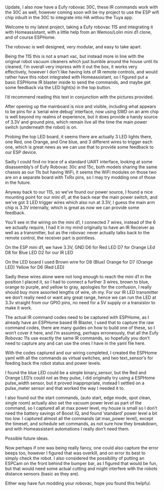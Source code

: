 Update, I also now have a Eufy robovac 30C, these IR commands work with the 30C as well, however coming soon will be my project to use the ESP wifi chip inbuilt in the 30C to integrate into HA withou the Tuya app.

Welcome to my latest project, taking a Eufy robovac 11S and integrating it with Homeassistant, with a little help from an Wemos/Lolin mini d1 clone, and of course ESPHome.

The robovac is well designed, very modular, and easy to take apart.

Being the 11S this is not a smart vac, but instead more in line with the original robot vacuum cleaners which just bumble around the house until its cleaned, I’m overall very impress with it out the box, it works very effectively, however I don’t like having lots of IR remote controls, and would rather have this robot integrated with Homeassistant, so I figured put a basic ESPHome IR blaster inside to send the commands, and maybe get some feedback via the LED light(s) in the top button.

I’d recommend reading this text in conjunction with the pictures provided.

After opening up the mainboard is nice and visible, including what appears to be pins for a ‘serial wire debug’ interface, now using SWD on an arm chip is well beyond my realms of experience, but it does provide a handy source of 3.3V and ground pins, which remain live all the time the main power switch (underneath the robot) is on.

Probing the top LED board, it seems there are actually 3 LED lights there, one Red, one Orange, and One blue, and 3 different wires to trigger each one, which is great news as we can use that to provide some feedback to our ESP device.

Sadly I could find no trace of a standard UART interface, looking at some disassembly’s of Eufy Robovac 30c and 15c, both models sharing the same chassis as our 11s but having WiFi, it seems the WiFi modules on those two are on a separate board with TxRx pins, so I may try modding one of those in the future.

Anyway back to our 11S, so we’ve found our power source, I found a nice mounting point for our mini d1, at the back near the main power switch, and we’ve got 3 LED trigger wires which also run at 3.3V, I guess the main arm chip is 3.3V internally, which is great as now we can provide some feedback.

You’ll see in the wiring on the mini d1, I connected 7 wires, instead of the 6 we actually require, I had it in my mind originally to have an IR Receiver as well as a transmitter, but as the robovac never actually talks back to the remote control, the receiver part is pointless.

On the ESP mini d1, we have 
3.3V, GND
D6 for Red LED
D7 for Orange LEd
D8 for Blue LED
D2 for our IR LED

On the LED board I used 
Brown wire for D8 (Blue)
Orange for D7 (Orange LED)
Yellow for D6 (Red LED)

Sadly these wires alone were not long enough to reach the mini d1 in the position I placed it, so I had to connect a further 3 wires, brown to blue, orange to purple, and yellow to gray, apologies for the confusion, I really should buy more assorted lengths of wire, oh my.
For our IR LED transmitter we don’t really need or want any great range, hence we can run the LED at 3.3v straight from our GPIO pins, no need for a 5V supply or a transistor to make it work.

The actual IR command codes need to be captured with ESPHome, as I already have an ESPHome based IR Blaster, I used that to capture the raw command codes, there are many guides on how to build one of these, so I won’t cover it here, and I’m assuming, perhaps erroneously, that all the Eufy Robovac 11s use exactly the same IR commands, so hopefully you don’t need to capture any and can use the ones I have in the yaml file here.

With the codes captured and our wiring completed, I created the ESPHome yaml with all the commands as virtual switches, and two text_sensor’s for feeding back the robot status and power levels.

I found the blue LED could be a simple binary_sensor, but the Red and Orange LED’s could not as they pulse, I did originally try using a ESPHome pulse_width sensor, but it proved inappropriate, instead I settled on a pulse_meter sensor and that worked the way I needed it to.

I also found out the start commands, (auto start, edge mode, spot clean, single room) actually also set the vacuum power level as part of the command, so I captured all at max power level, my house is small so I don’t need the battery savings of Boost IQ, and found ‘standard’ power level a bit too low.
I captured almost all the commands (at max_power level), except the timeset, and schedule set commands, as not sure how they breakdown, and with Homeassistant automations I really don’t need them.


Possible future ideas.

Now perhaps if one was being really fancy, one could also capture the error beeps too, however I figured that was overkill, and on error its best to simply check the robot.
I also considered the possibility of putting an ESPCam on the front behind the bumper bar, as I figured that would be fun, but that would need some actual cutting and might interfere with the robots distance sensors (basic as they are).

Either way have fun modding your robovac, hope you found this helpful.

